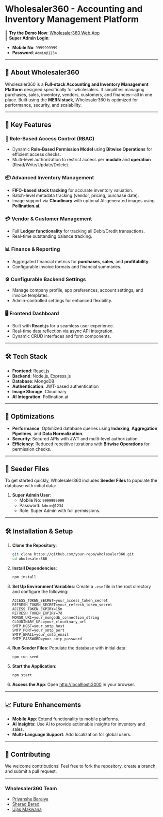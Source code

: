 # Wholesaler360 - Accounting and Inventory Management Platform

🚀 **Try the Demo Now**: [Wholesaler360 Web App](https://wholesaler360-web-app.vercel.app/)  
🔑 **Super Admin Login**:  
- **Mobile No**: `9999999999`  
- **Password**: `Admin@1234`

---

## 📖 About Wholesaler360

Wholesaler360 is a **Full-stack Accounting and Inventory Management Platform** designed specifically for wholesalers. It simplifies managing purchases, sales, inventory, vendors, customers, and finances—all in one place. Built using the **MERN stack**, Wholesaler360 is optimized for performance, security, and scalability.

---

## 🌟 Key Features

### 🔐 **Role-Based Access Control (RBAC)**
- Dynamic **Role-Based Permission Model** using **Bitwise Operations** for efficient access checks.
- Multi-level authorization to restrict access per **module** and **operation** (Read/Write/Update/Delete).

### 📦 **Advanced Inventory Management**
- **FIFO-based stock tracking** for accurate inventory valuation.
- Batch-level metadata tracking (vendor, pricing, purchase date).
- Image support via **Cloudinary** with optional AI-generated images using **Pollination.ai**.

### 💳 **Vendor & Customer Management**
- Full **Ledger functionality** for tracking all Debit/Credit transactions.
- Real-time outstanding balance tracking.

### 📊 **Finance & Reporting**
- Aggregated financial metrics for **purchases**, **sales**, and **profitability**.
- Configurable invoice formats and financial summaries.

### ⚙️ **Configurable Backend Settings**
- Manage company profile, app preferences, account settings, and invoice templates.
- Admin-controlled settings for enhanced flexibility.

### 🖥️ **Frontend Dashboard**
- Built with **React.js** for a seamless user experience.
- Real-time data reflection via async API integration.
- Dynamic CRUD interfaces and form components.

---

## 🛠️ Tech Stack

- **Frontend**: React.js
- **Backend**: Node.js, Express.js
- **Database**: MongoDB
- **Authentication**: JWT-based authentication
- **Image Storage**: Cloudinary
- **AI Integration**: Pollination.ai

---

## 🚀 Optimizations

- **Performance**: Optimized database queries using **Indexing**, **Aggregation Pipelines**, and **Data Normalization**.
- **Security**: Secured APIs with JWT and multi-level authorization.
- **Efficiency**: Reduced repetitive iterations with **Bitwise Operations** for permission checks.

---

## 📂 Seeder Files

To get started quickly, Wholesaler360 includes **Seeder Files** to populate the database with initial data:

1. **Super Admin User**:  
   - Mobile No: `9999999999`  
   - Password: `Admin@1234`  
   - Role: Super Admin with full permissions.

---

## 🛠️ Installation & Setup

1. **Clone the Repository**:
   ```bash
   git clone https://github.com/your-repo/wholesaler360.git
   cd wholesaler360
   ```

2. **Install Dependencies**:
   ```bash
   npm install
   ```

3. **Set Up Environment Variables**:
   Create a `.env` file in the root directory and configure the following:
   ```env
   ACCESS_TOKEN_SECRET=your_access_token_secret
   REFRESH_TOKEN_SECRET=your_refresh_token_secret
   ACCESS_TOKEN_EXPIRY=15m
   REFRESH_TOKEN_EXPIRY=7d
   MONGO_URI=your_mongodb_connection_string
   CLOUDINARY_URL=your_cloudinary_url
   SMTP_HOST=your_smtp_host
   SMTP_PORT=your_smtp_port
   SMTP_EMAIL=your_smtp_email
   SMTP_PASSWORD=your_smtp_password
   ```

4. **Run Seeder Files**:
   Populate the database with initial data:
   ```bash
   npm run seed
   ```

5. **Start the Application**:
   ```bash
   npm start
   ```

6. **Access the App**:
   Open [http://localhost:3000](http://localhost:3000) in your browser.

---

## 📈 Future Enhancements

- **Mobile App**: Extend functionality to mobile platforms.
- **AI Insights**: Use AI to provide actionable insights for inventory and sales.
- **Multi-Language Support**: Add localization for global users.

---

## 🤝 Contributing

We welcome contributions! Feel free to fork the repository, create a branch, and submit a pull request.

---

### Wholesaler360 Team

- [Priyanshu Baraiya](https://github.com/priyanshuahir000)  
- [Sharad Barad](https://github.com/sharadbarad)  
- [Ujas Makwana](https://github.com/UjasMakwana9)